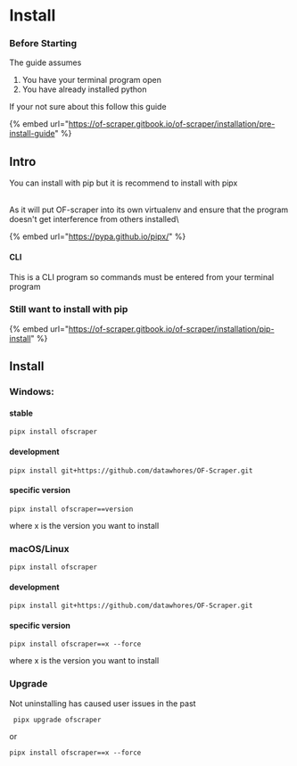 # Install

### Before Starting

The guide assumes&#x20;

1. You have your terminal program open&#x20;
2. You have already installed python&#x20;

If your not sure about this follow this guide

{% embed url="https://of-scraper.gitbook.io/of-scraper/installation/pre-install-guide" %}

## Intro

You can install with pip but it is recommend to install with pipx

\
As it will put OF-scraper into its own virtualenv and ensure that the program doesn't get interference from others installed\


{% embed url="https://pypa.github.io/pipx/" %}

#### CLI

This is a CLI program so commands must be entered from your terminal program

### Still want to install with pip

{% embed url="https://of-scraper.gitbook.io/of-scraper/installation/pip-install" %}

## Install

### Windows:

#### stable

```
pipx install ofscraper
```

#### development

```
pipx install git+https://github.com/datawhores/OF-Scraper.git 
```

#### specific version

```
pipx install ofscraper==version
```

where x is the version you want to install

### macOS/Linux

```
pipx install ofscraper
```

#### development



```
pipx install git+https://github.com/datawhores/OF-Scraper.git 
```

#### specific version

```
pipx install ofscraper==x --force
```

where x is the version you want to install

### Upgrade

Not uninstalling has caused user issues in the past

```
 pipx upgrade ofscraper
```

or

```
pipx install ofscraper==x --force
```
